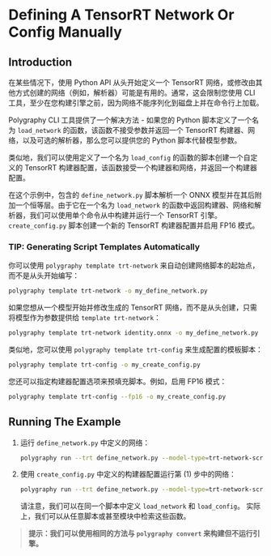 # Defining A TensorRT Network Or Config Manually


## Introduction

在某些情况下，使用 Python API 从头开始定义一个 TensorRT 网络，或修改由其他方式创建的网络（例如，解析器）可能是有用的。通常，这会限制您使用 CLI 工具，至少在您构建引擎之前，因为网络不能序列化到磁盘上并在命令行上加载。

Polygraphy CLI 工具提供了一个解决方法 - 如果您的 Python 脚本定义了一个名为 `load_network` 的函数，该函数不接受参数并返回一个 TensorRT 构建器、网络，以及可选的解析器，那么您可以提供您的 Python 脚本代替模型参数。

类似地，我们可以使用定义了一个名为 `load_config` 的函数的脚本创建一个自定义的 TensorRT 构建器配置，该函数接受一个构建器和网络，并返回一个构建器配置。

在这个示例中，包含的 `define_network.py` 脚本解析一个 ONNX 模型并在其后附加一个恒等层。由于它在一个名为 `load_network` 的函数中返回构建器、网络和解析器，我们可以使用单个命令从中构建并运行一个 TensorRT 引擎。`create_config.py` 脚本创建一个新的 TensorRT 构建器配置并启用 FP16 模式。


### TIP: Generating Script Templates Automatically

你可以使用 `polygraphy template trt-network` 来自动创建网络脚本的起始点，而不是从头开始编写：

```bash
polygraphy template trt-network -o my_define_network.py
```

如果您想从一个模型开始并修改生成的 TensorRT 网络，而不是从头创建，只需将模型作为参数提供给 `template trt-network`：

```bash
polygraphy template trt-network identity.onnx -o my_define_network.py
```

类似地，您可以使用 `polygraphy template trt-config` 来生成配置的模板脚本：

```bash
polygraphy template trt-config -o my_create_config.py
```

您还可以指定构建器配置选项来预填充脚本。例如，启用 FP16 模式：

```bash
polygraphy template trt-config --fp16 -o my_create_config.py
```


## Running The Example

1. 运行 `define_network.py` 中定义的网络：

    ```bash
    polygraphy run --trt define_network.py --model-type=trt-network-script
    ```

2. 使用 `create_config.py` 中定义的构建器配置运行第 (1) 步中的网络：

    ```bash
    polygraphy run --trt define_network.py --model-type=trt-network-script --trt-config-script=create_config.py
    ```

    请注意，我们可以在同一个脚本中定义 `load_network` 和 `load_config`。 实际上，我们可以从任意脚本或甚至模块中检索这些函数。

> **提示：我们可以使用相同的方法与 `polygraphy convert` 来构建但不运行引擎。**
